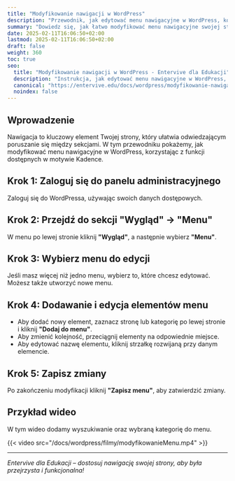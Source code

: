 ```yaml
---
title: "Modyfikowanie nawigacji w WordPress"
description: "Przewodnik, jak edytować menu nawigacyjne w WordPress, korzystając z wbudowanego narzędzia motywu Kadence."
summary: "Dowiedz się, jak łatwo modyfikować menu nawigacyjne swojej strony WordPress."
date: 2025-02-11T16:06:50+02:00
lastmod: 2025-02-11T16:06:50+02:00
draft: false
weight: 360
toc: true
seo:
  title: "Modyfikowanie nawigacji w WordPress - Entervive dla Edukacji"
  description: "Instrukcja, jak edytować menu nawigacyjne w WordPress, aby dostosować stronę do swoich potrzeb."
  canonical: "https://entervive.edu/docs/wordpress/modyfikowanie-nawigacji"
  noindex: false
---
```


## Wprowadzenie

Nawigacja to kluczowy element Twojej strony, który ułatwia odwiedzającym poruszanie się między sekcjami. W tym przewodniku pokażemy, jak modyfikować menu nawigacyjne w WordPress, korzystając z funkcji dostępnych w motywie Kadence.

## Krok 1: Zaloguj się do panelu administracyjnego

Zaloguj się do WordPressa, używając swoich danych dostępowych.

## Krok 2: Przejdź do sekcji "Wygląd" -> "Menu"

W menu po lewej stronie kliknij **"Wygląd"**, a następnie wybierz **"Menu"**.

## Krok 3: Wybierz menu do edycji

Jeśli masz więcej niż jedno menu, wybierz to, które chcesz edytować. Możesz także utworzyć nowe menu.

## Krok 4: Dodawanie i edycja elementów menu

- Aby dodać nowy element, zaznacz stronę lub kategorię po lewej stronie i kliknij **"Dodaj do menu"**.
- Aby zmienić kolejność, przeciągnij elementy na odpowiednie miejsce.
- Aby edytować nazwę elementu, kliknij strzałkę rozwijaną przy danym elemencie.

## Krok 5: Zapisz zmiany

Po zakończeniu modyfikacji kliknij **"Zapisz menu"**, aby zatwierdzić zmiany.

## Przykład wideo

W tym wideo dodamy wyszukiwanie oraz wybraną kategorię do menu.

{{< video src="/docs/wordpress/filmy/modyfikowanieMenu.mp4" >}}

---

_Entervive dla Edukacji – dostosuj nawigację swojej strony, aby była przejrzysta i funkcjonalna!_
